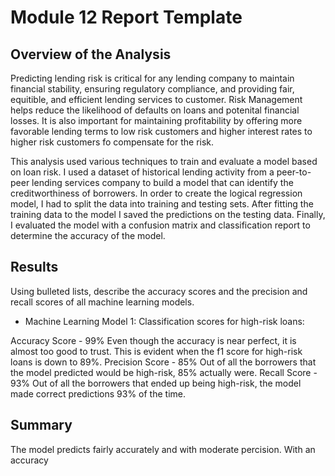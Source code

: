 # Module 12 Report Template

## Overview of the Analysis

Predicting lending risk is critical for any lending company to maintain financial stability, ensuring regulatory compliance, and providing fair, equitible, and efficient lending services to customer. Risk Management helps reduce the likelihood of defaults on loans and potenital financial losses. It is also important for maintaining profitability by offering more favorable lending terms to low risk customers and higher interest rates to higher risk customers fo compensate for the risk. 

This analysis used various techniques to train and evaluate a model based on loan risk. I used a dataset of historical lending activity from a peer-to-peer lending services company to build a model that can identify the creditworthiness of borrowers. In order to create the logical regression model, I had to split the data into training and testing sets. After fitting the training data to the model I saved the predictions on the testing data. Finally, I evaluated the model with a confusion matrix and classification report to determine the accuracy of the model.

## Results

Using bulleted lists, describe the accuracy scores and the precision and recall scores of all machine learning models.

* Machine Learning Model 1:
Classification scores for high-risk loans:

Accuracy Score - 99%
Even though the accuracy is near perfect, it is almost too good to trust. This is evident when the f1 score for high-risk loans is down to 89%.
Precision Score - 85%
Out of all the borrowers that the model predicted would be high-risk, 85% actually were.
Recall Score - 93%
Out of all the borrowers that ended up being high-risk, the model made correct predictions 93% of the time.

## Summary

The model predicts fairly accurately and with moderate percision. With an accuracy 